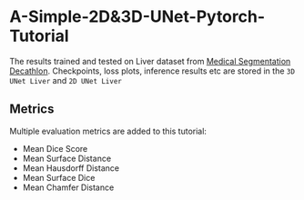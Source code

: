 # A-Simple-2D&3D-UNet-Pytorch-Tutorial
The results trained and tested on Liver dataset from [Medical Segmentation Decathlon](http://medicaldecathlon.com/). Checkpoints, loss plots, inference results etc are stored in the ```3D UNet Liver``` and ```2D UNet Liver```

## Metrics
Multiple evaluation metrics are added to this tutorial:
- Mean Dice Score
- Mean Surface Distance
- Mean Hausdorff Distance
- Mean Surface Dice
- Mean Chamfer Distance


